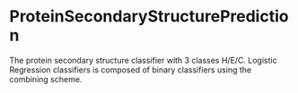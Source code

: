# ProteinSecondaryStructurePrediction
 The protein secondary structure classifier with 3 classes H/E/C. Logistic Regression classifiers is composed of binary classifiers using the combining scheme.
